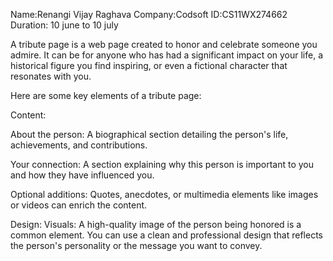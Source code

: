 Name:Renangi Vijay Raghava
Company:Codsoft
ID:CS11WX274662
Duration: 10 june to 10 july


A tribute page is a web page created to honor and celebrate someone you admire.
It can be for anyone who has had a significant impact on your life,
a historical figure you find inspiring, or even a fictional character that resonates with you.

Here are some key elements of a tribute page:

Content:

About the person: A biographical section detailing the person's life, achievements, and contributions.

Your connection: A section explaining why this person is important to you and how they have influenced you.

Optional additions: Quotes, anecdotes, or multimedia elements like images or videos can enrich the content.

Design:
Visuals: A high-quality image of the person being honored is a common element. You can use a clean and professional design that reflects the person's personality or the message you want to convey.
